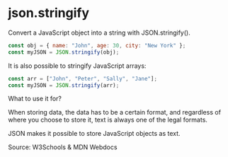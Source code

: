 # json.stringify

Convert a JavaScript object into a string with JSON.stringify().

```js
const obj = { name: "John", age: 30, city: "New York" };
const myJSON = JSON.stringify(obj);
```

It is also possible to stringify JavaScript arrays:

```js
const arr = ["John", "Peter", "Sally", "Jane"];
const myJSON = JSON.stringify(arr);
```

What to use it for?

When storing data, the data has to be a certain format, and regardless of where
you choose to store it, text is always one of the legal formats.

JSON makes it possible to store JavaScript objects as text.

Source: W3Schools & MDN Webdocs
